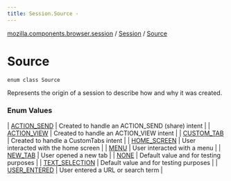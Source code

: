 ```yaml
---
title: Session.Source - 
---
```


[mozilla.components.browser.session](../../index.html) / [Session](../index.html) / [Source](./index.html)

# Source

`enum class Source`

Represents the origin of a session to describe how and why it was created.

### Enum Values

| [ACTION_SEND](-a-c-t-i-o-n_-s-e-n-d.html) | Created to handle an ACTION_SEND (share) intent |
| [ACTION_VIEW](-a-c-t-i-o-n_-v-i-e-w.html) | Created to handle an ACTION_VIEW intent |
| [CUSTOM_TAB](-c-u-s-t-o-m_-t-a-b.html) | Created to handle a CustomTabs intent |
| [HOME_SCREEN](-h-o-m-e_-s-c-r-e-e-n.html) | User interacted with the home screen |
| [MENU](-m-e-n-u.html) | User interacted with a menu |
| [NEW_TAB](-n-e-w_-t-a-b.html) | User opened a new tab |
| [NONE](-n-o-n-e.html) | Default value and for testing purposes |
| [TEXT_SELECTION](-t-e-x-t_-s-e-l-e-c-t-i-o-n.html) | Default value and for testing purposes |
| [USER_ENTERED](-u-s-e-r_-e-n-t-e-r-e-d.html) | User entered a URL or search term |

